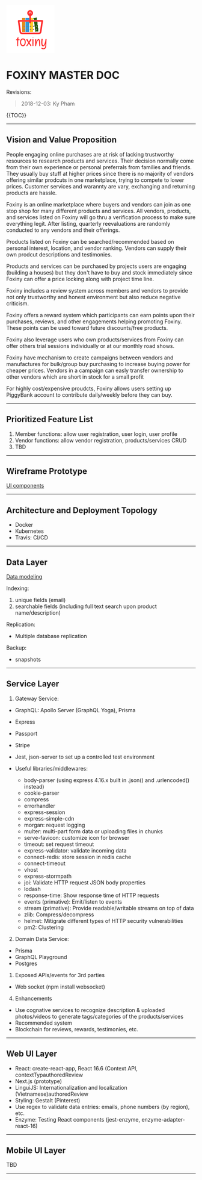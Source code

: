 ![logo](./foxiny_logo.png)

# FOXINY MASTER DOC

Revisions:

> 2018-12-03: Ky Pham

{{TOC}}

---

## Vision and Value Proposition

People engaging online purchases are at risk of lacking trustworthy resources to research products and services. Their decision normally come from their own experience or personal preferrals from families and friends. They usually buy stuff at higher prices since there is no majority of vendors offering similar prodcuts in one marketplace, trying to compete to lower prices. Customer services and warannty are vary, exchanging and returning products are hassle.

Foxiny is an online marketplace where buyers and vendors can join as one stop shop for many different products and services. All vendors, products, and services listed on Foxiny will go thru a verification process to make sure everything legit. After listing, quarterly reevaluations are randomly conducted to any vendors and their offerings.

Products listed on Foxiny can be searched/recommended based on personal interest, location, and vendor ranking. Vendors can supply their own prodcut descriptions and testimonies.

Products and services can be purchased by projects users are engaging (building a houses) but they don't have to buy and stock immediately since Foxiny can offer a price locking along with project time line.

Foxiny includes a review system across members and vendors to provide not only trustworthy and honest environment but also reduce negative criticism.

Foxiny offers a reward system which participants can earn points upon their purchases, reviews, and other engagements helping promoting Foxiny. These points can be used toward future discounts/free products.

Foxiny also leverage users who own products/services from Foxiny can offer others trial sessions individually or at our monthly road shows.

Foxiny have mechanism to create campaigns between vendors and manufactures for bulk/group buy purchasing to increase buying power for cheaper prices. Vendors in a campaign can easly transfer ownership to other vendors which are short in stock for a small profit

For highly cost/expensive proudcts, Foxiny allows users setting up PiggyBank account to contribute daily/weekly before they can buy.

---

## Prioritized Feature List

1. Member functions: allow user registration, user login, user profile
2. Vendor functions: allow vendor registration, products/services CRUD
3. TBD

---

## Wireframe Prototype

[UI components](../ui)

---

## Architecture and Deployment Topology

- Docker
- Kubernetes
- Travis: CI/CD

---

## Data Layer

[Data modeling](./Data_Modeling.html)

Indexing:

1. unique fields (email)
2. searchable fields (including full text search upon product name/description)

Replication:

- Multiple database replication

Backup:

- snapshots

---

## Service Layer

1. Gateway Service:

- GraphQL: Apollo Server (GraphQL Yoga), Prisma
- Express
- Passport
- Stripe
- Jest, json-server to set up a controlled test environment
- Useful libraries/middlewares:

  - body-parser (using express 4.16.x built in .json() and .urlencoded() instead)
  - cookie-parser
  - compress
  - errorhandler
  - express-session
  - express-simple-cdn
  - morgan: request logging
  - multer: multi-part form data or uploading files in chunks
  - serve-favicon: customize icon for browser
  - timeout: set request timeout
  - express-validator: validate incoming data
  - connect-redis: store session in redis cache
  - connect-timeout
  - vhost
  - express-stormpath
  - joi: Validate HTTP request JSON body properties
  - lodash
  - response-time: Show response time of HTTP requests
  - events (primative): Emit/listen to events
  - stream (primative): Provide readable/writable streams on top of data
  - zlib: Compress/decompress
  - helmet: Mitigrate different types of HTTP security vulnerabilities
  - pm2: Clustering

2. Domain Data Service:

- Prisma
- GraphQL Playground
- Postgres

1. Exposed APIs/events for 3rd parties

- Web socket (npm install websocket)

4. Enhancements

- Use cognative services to recognize description & uploaded photos/videos to generate tags/categories of the products/services
- Recommended system
- Blockchain for reviews, rewards, testimonies, etc.

---

## Web UI Layer

- React: create-react-app, React 16.6 (Context API, contextTypauthoredReview
- Next.js (prototype)
- LinguiJS: Internationalization and localization (Vietnamese)authoredReview
- Styling: Gestalt (Pinterest)
- Use regex to validate data entries: emails, phone numbers (by region), etc.
- Enzyme: Testing React components (jest-enzyme, enzyme-adapter-react-16)

---

## Mobile UI Layer

TBD

---
